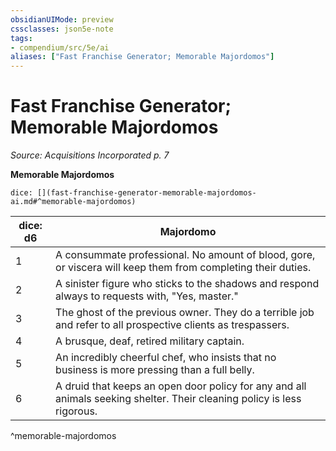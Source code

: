 ```yaml
---
obsidianUIMode: preview
cssclasses: json5e-note
tags:
- compendium/src/5e/ai
aliases: ["Fast Franchise Generator; Memorable Majordomos"]
---
```

# Fast Franchise Generator; Memorable Majordomos
*Source: Acquisitions Incorporated p. 7* 

**Memorable Majordomos**

`dice: [](fast-franchise-generator-memorable-majordomos-ai.md#^memorable-majordomos)`

| dice: d6 | Majordomo |
|----------|-----------|
| 1 | A consummate professional. No amount of blood, gore, or viscera will keep them from completing their duties. |
| 2 | A sinister figure who sticks to the shadows and respond always to requests with, "Yes, master." |
| 3 | The ghost of the previous owner. They do a terrible job and refer to all prospective clients as trespassers. |
| 4 | A brusque, deaf, retired military captain. |
| 5 | An incredibly cheerful chef, who insists that no business is more pressing than a full belly. |
| 6 | A druid that keeps an open door policy for any and all animals seeking shelter. Their cleaning policy is less rigorous. |
^memorable-majordomos